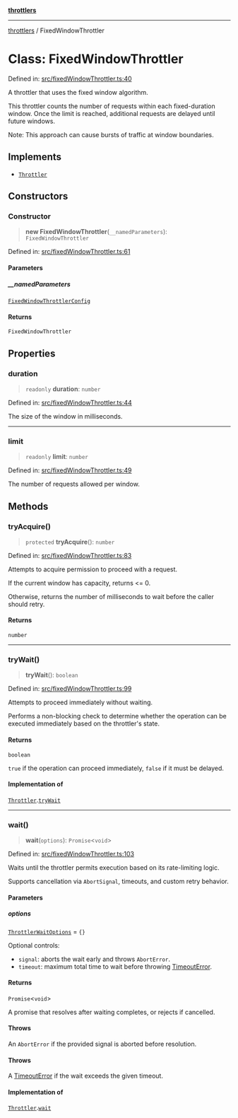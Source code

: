 [**throttlers**](../README.md)

***

[throttlers](../globals.md) / FixedWindowThrottler

# Class: FixedWindowThrottler

Defined in: [src/fixedWindowThrottler.ts:40](https://github.com/havelessbemore/throttlers/blob/0085c42010e9779979ae29dd951b097a22da3fcd/src/fixedWindowThrottler.ts#L40)

A throttler that uses the fixed window algorithm.

This throttler counts the number of requests within
each fixed-duration window. Once the limit is reached,
additional requests are delayed until future windows.

Note: This approach can cause bursts of traffic at
window boundaries.

## Implements

- [`Throttler`](../interfaces/Throttler.md)

## Constructors

### Constructor

> **new FixedWindowThrottler**(`__namedParameters`): `FixedWindowThrottler`

Defined in: [src/fixedWindowThrottler.ts:61](https://github.com/havelessbemore/throttlers/blob/0085c42010e9779979ae29dd951b097a22da3fcd/src/fixedWindowThrottler.ts#L61)

#### Parameters

##### \_\_namedParameters

[`FixedWindowThrottlerConfig`](../interfaces/FixedWindowThrottlerConfig.md)

#### Returns

`FixedWindowThrottler`

## Properties

### duration

> `readonly` **duration**: `number`

Defined in: [src/fixedWindowThrottler.ts:44](https://github.com/havelessbemore/throttlers/blob/0085c42010e9779979ae29dd951b097a22da3fcd/src/fixedWindowThrottler.ts#L44)

The size of the window in milliseconds.

***

### limit

> `readonly` **limit**: `number`

Defined in: [src/fixedWindowThrottler.ts:49](https://github.com/havelessbemore/throttlers/blob/0085c42010e9779979ae29dd951b097a22da3fcd/src/fixedWindowThrottler.ts#L49)

The number of requests allowed per window.

## Methods

### tryAcquire()

> `protected` **tryAcquire**(): `number`

Defined in: [src/fixedWindowThrottler.ts:83](https://github.com/havelessbemore/throttlers/blob/0085c42010e9779979ae29dd951b097a22da3fcd/src/fixedWindowThrottler.ts#L83)

Attempts to acquire permission to proceed with a request.

If the current window has capacity, returns <= 0.

Otherwise, returns the number of milliseconds to wait
before the caller should retry.

#### Returns

`number`

***

### tryWait()

> **tryWait**(): `boolean`

Defined in: [src/fixedWindowThrottler.ts:99](https://github.com/havelessbemore/throttlers/blob/0085c42010e9779979ae29dd951b097a22da3fcd/src/fixedWindowThrottler.ts#L99)

Attempts to proceed immediately without waiting.

Performs a non-blocking check to determine whether the operation
can be executed immediately based on the throttler's state.

#### Returns

`boolean`

`true` if the operation can proceed immediately,
`false` if it must be delayed.

#### Implementation of

[`Throttler`](../interfaces/Throttler.md).[`tryWait`](../interfaces/Throttler.md#trywait)

***

### wait()

> **wait**(`options`): `Promise`\<`void`\>

Defined in: [src/fixedWindowThrottler.ts:103](https://github.com/havelessbemore/throttlers/blob/0085c42010e9779979ae29dd951b097a22da3fcd/src/fixedWindowThrottler.ts#L103)

Waits until the throttler permits execution based on its rate-limiting logic.

Supports cancellation via `AbortSignal`, timeouts, and custom retry behavior.

#### Parameters

##### options

[`ThrottlerWaitOptions`](../interfaces/ThrottlerWaitOptions.md) = `{}`

Optional controls:
  - `signal`: aborts the wait early and throws `AbortError`.
  - `timeout`: maximum total time to wait before throwing [TimeoutError](TimeoutError.md).

#### Returns

`Promise`\<`void`\>

A promise that resolves after waiting completes, or rejects if cancelled.

#### Throws

An `AbortError` if the provided signal is aborted before resolution.

#### Throws

A [TimeoutError](TimeoutError.md) if the wait exceeds the given timeout.

#### Implementation of

[`Throttler`](../interfaces/Throttler.md).[`wait`](../interfaces/Throttler.md#wait)
